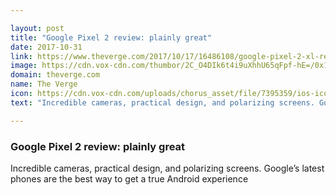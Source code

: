 ```yaml
---

layout: post
title: "Google Pixel 2 review: plainly great"
date: 2017-10-31
link: https://www.theverge.com/2017/10/17/16486108/google-pixel-2-xl-review-android-phone-camera
image: https://cdn.vox-cdn.com/thumbor/2C_O4DIk6t4i9uXhhU65qFpf-hE=/0x146:2040x1214/fit-in/1200x630/cdn.vox-cdn.com/uploads/chorus_asset/file/9474565/jbareham_171013_2050_0030.jpg
domain: theverge.com
name: The Verge
icon: https://cdn.vox-cdn.com/uploads/chorus_asset/file/7395359/ios-icon.0.png
text: "Incredible cameras, practical design, and polarizing screens. Google’s latest phones are the best way to get a true Android experience"

---
```


### Google Pixel 2 review: plainly great

Incredible cameras, practical design, and polarizing screens. Google’s latest phones are the best way to get a true Android experience